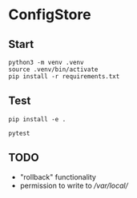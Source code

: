 # ConfigStore

## Start
```
python3 -m venv .venv
source .venv/bin/activate
pip install -r requirements.txt
```
## Test

```
pip install -e .
```

```
pytest
```

## TODO

- "rollback" functionality
- permission to write to _/var/local/_
